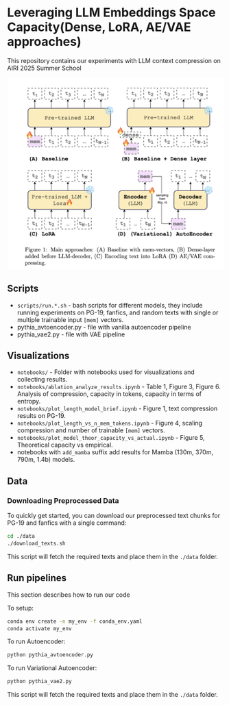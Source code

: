 # Leveraging LLM Embeddings Space Capacity(Dense, LoRA, AE/VAE approaches)
This repository contains our experiments with LLM context compression on AIRI 2025 Summer School

![picture](images/imgg.png)

## Scripts
- `scripts/run.*.sh` - bash scripts for different models, they include running experiments on PG-19, fanfics, and random texts with single or multiple trainable input `[mem]` vectors.
- pythia_avtoencoder.py - file with vanilla autoencoder pipeline
- pythia_vae2.py - file with VAE pipeline

## Visualizations
- `notebooks/` - Folder with notebooks used for visualizations and collecting results.
- `notebooks/ablation_analyze_results.ipynb` - Table 1, Figure 3, Figure 6. Analysis of compression, capacity in tokens, capacity in terms of entropy.
- `notebooks/plot_length_model_brief.ipynb` - Figure 1, text compression results on PG-19.
- `notebooks/plot_length_vs_n_mem_tokens.ipynb` - Figure 4, scaling compression and number of trainable `[mem]` vectors.
- `notebooks/plot_model_theor_capacity_vs_actual.ipynb` - Figure 5, Theoretical capacity vs empirical.
- notebooks with `add_mamba` suffix add results for Mamba (130m, 370m, 790m, 1.4b) models.

## Data
### Downloading Preprocessed Data

To quickly get started, you can download our preprocessed text chunks for PG-19 and fanfics with a single command:

```bash
cd ./data
./download_texts.sh
```

This script will fetch the required texts and place them in the `./data` folder.

## Run pipelines
This section describes how to run our code

To setup:

```bash
conda env create -n my_env -f conda_env.yaml
conda activate my_env

```
To run Autoencoder:

```bash
python pythia_avtoencoder.py
```
To run Variational Autoencoder:

```bash
python pythia_vae2.py
```

This script will fetch the required texts and place them in the `./data` folder.



